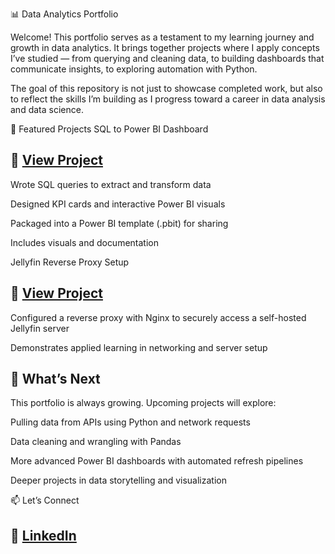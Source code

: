 
📊 Data Analytics Portfolio

Welcome! This portfolio serves as a testament to my learning journey and growth in data analytics.
It brings together projects where I apply concepts I’ve studied — from querying and cleaning data, to building dashboards that communicate insights, to exploring automation with Python.

The goal of this repository is not just to showcase completed work, but also to reflect the skills I’m building as I progress toward a career in data analysis and data science.

🔹 Featured Projects
 SQL to Power BI Dashboard

## 📂 [View Project](SQL-to-PowerBI-Project)

Wrote SQL queries to extract and transform data

Designed KPI cards and interactive Power BI visuals

Packaged into a Power BI template (.pbit) for sharing

Includes visuals and documentation

 Jellyfin Reverse Proxy Setup

## 📂 [View Project](jellyfin-reverse-proxy-setup)

Configured a reverse proxy with Nginx to securely access a self-hosted Jellyfin server

Demonstrates applied learning in networking and server setup

## 🚀 What’s Next

This portfolio is always growing. Upcoming projects will explore:

Pulling data from APIs using Python and network requests

Data cleaning and wrangling with Pandas

More advanced Power BI dashboards with automated refresh pipelines

Deeper projects in data storytelling and visualization

📫 Let’s Connect

## 💼 [LinkedIn](https://www.linkedin.com/in/nathaniel-rivera-42445b260/)
